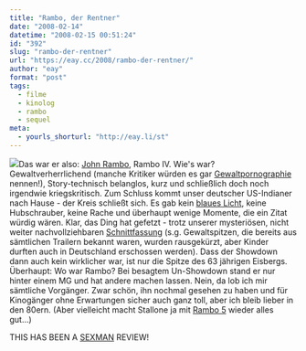 ```yaml
---
title: "Rambo, der Rentner"
date: "2008-02-14"
datetime: "2008-02-15 00:51:24"
id: "392"
slug: "rambo-der-rentner"
url: "https://eay.cc/2008/rambo-der-rentner/"
author: "eay"
format: "post"
tags:
  - filme
  - kinolog
  - rambo
  - sequel
meta:
  - yourls_shorturl: "http://eay.li/st"
---
```


![](/uploads/2008/johnrambo.jpg)Das war er also: [John Rambo](http://imdb.com/title/tt0462499/), Rambo IV. Wie's war? Gewaltverherrlichend (manche Kritiker würden es gar [Gewaltpornographie](http://blog.affenheimtheater.de/2008/02/14/gewaltpornographie-bis-zum-geht-nicht-mehr/) nennen!), Story-technisch belanglos, kurz und schließlich doch noch irgendwie kriegskritisch. Zum Schluss kommt unser deutscher US-Indianer nach Hause - der Kreis schließt sich. Es gab kein [blaues Licht](http://www.youtube.com/watch?v=a8fjPMtxETY), keine Hubschrauber, keine Rache und überhaupt wenige Momente, die ein Zitat würdig wären. Klar, das Ding hat gefetzt - trotz unserer mysteriösen, nicht weiter nachvollziehbaren [Schnittfassung](http://blog.affenheimtheater.de/2008/02/14/john-rambo-kurzer-schnittbericht/) (s.g. Gewaltspitzen, die bereits aus sämtlichen Trailern bekannt waren, wurden rausgekürzt, aber Kinder durften auch in Deutschland erschossen werden). Dass der Showdown dann auch kein wirklicher war, ist nur die Spitze des 63 jährigen Eisbergs. Überhaupt: Wo war Rambo? Bei besagtem Un-Showdown stand er nur hinter einem MG und hat andere machen lassen. Nein, da lob ich mir sämtliche Vorgänger. Zwar schön, ihn nochmal gesehen zu haben und für Kinogänger ohne Erwartungen sicher auch ganz toll, aber ich bleib lieber in den 80ern. (Aber vielleicht macht Stallone ja mit [Rambo 5](http://www.filmstarts.de/nachrichten/126785,Rambo.html) wieder alles gut...)

THIS HAS BEEN A [SEXMAN](//eay.cc/2008/a-sexman-review-rambo/) REVIEW!
